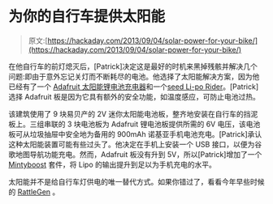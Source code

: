 # 为你的自行车提供太阳能

> 原文:[https://hackaday.com/2013/09/04/solar-power-for-your-bike/](https://hackaday.com/2013/09/04/solar-power-for-your-bike/)

在他自行车的前灯熄灭后，[Patrick]决定这是最好的时机来黑掉残骸并解决几个问题:即由于意外忘记关灯而不断耗尽的电池。他选择了太阳能解决方案，因为他已经有了一个 [Adafruit 太阳能锂电池充电器](https://www.adafruit.com/products/390)和一个[seed Li-po Rider](http://www.seeedstudio.com/depot/lipo-rider-p-710.html)。[Patrick]选择 Adafruit 板是因为它具有额外的安全功能，如温度感应，可防止电池过热。

该建筑使用了 9 块易贝产的 2V 迷你太阳能电池板，整齐地安装在自行车的挡泥板上。三组串联的 3 块电池板为 Adafruit 锂电池板提供所需的 6V 电压，该电池板可从垃圾抽屉中安全地为备用的 900mAh 诺基亚手机电池充电。[Patrick]承认这种太阳能装置可能有些过头了。他决定在手机上安装一个 USB 接口，以便为谷歌地图导航功能充电。然而，Adafruit 板没有升到 5V，所以[Patrick]增加了一个 [Mintyboost](https://www.adafruit.com/products/14) 套件，将 Lipo 的输出提升到足以为手机充电的水平。

太阳能并不是给自行车灯供电的唯一替代方式。如果你错过了，看看今年早些时候的 [RattleGen](http://hackaday.com/2013/04/23/rattle-generator-is-a-new-type-of-dynamo-for-a-bicycle/ "Rattle generator is a new type of dynamo for a bicycle") 。